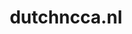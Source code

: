 ---
layout: post
title:  "dutchncca.nl"
internal_url:  "/dutchgov/dutchncca.nl.html"
subdomains_count: 4
all_subdomains_count: 4
urls_count: 4
ssl_rank: 100
http_rank: 70
url_link: /data/dutchncca.nl/urls.txt
all_subdomains_link: /data/dutchncca.nl/all_subdomains.txt
subdomains_link: /data/dutchncca.nl/subdomains.txt
categories: dutchgov
---